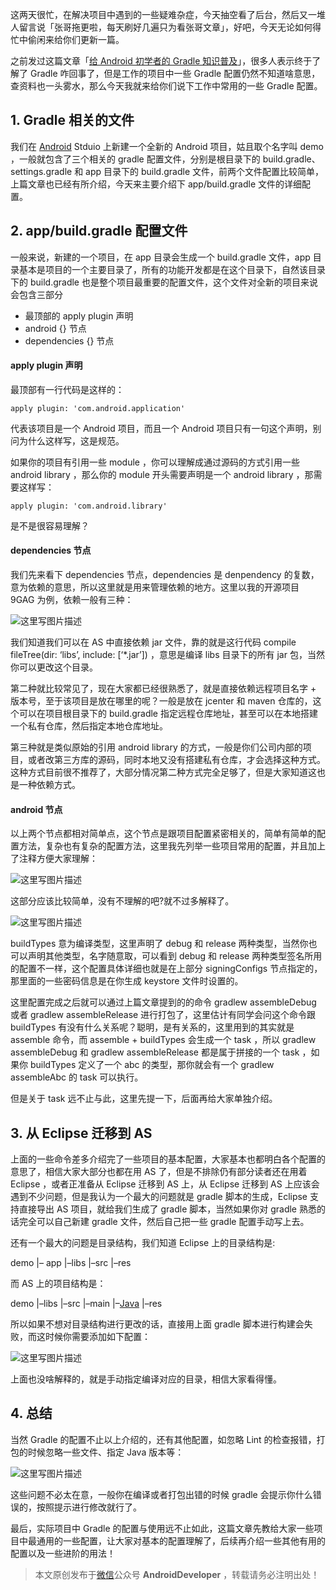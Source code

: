 这两天很忙，在解决项目中遇到的一些疑难杂症，今天抽空看了后台，然后又一堆人留言说「张哥拖更啦，每天刷好几遍只为看张哥文章」，好吧，今天无论如何得忙中偷闲来给你们更新一篇。

之前发过这篇文章「[给 Android 初学者的 Gradle 知识普及](http://stormzhang.com/android/2016/07/02/gradle-for-android-beginners/)」，很多人表示终于了解了 Gradle 咋回事了，但是工作的项目中一些 Gradle 配置仍然不知道啥意思，查资料也一头雾水，那么今天我就来给你们说下工作中常用的一些 Gradle 配置。

## 1. Gradle 相关的文件

我们在 [Android](http://lib.csdn.net/base/android) Stduio 上新建一个全新的 Android 项目，姑且取个名字叫 demo ，一般就包含了三个相关的 gradle 配置文件，分别是根目录下的 build.gradle、settings.gradle 和 app 目录下的 build.gradle 文件，前两个文件配置比较简单，上篇文章也已经有所介绍，今天来主要介绍下 app/build.gradle 文件的详细配置。

## 2. app/build.gradle 配置文件

一般来说，新建的一个项目，在 app 目录会生成一个 build.gradle 文件，app 目录基本是项目的一个主要目录了，所有的功能开发都是在这个目录下，自然该目录下的 build.gradle 也是整个项目最重要的配置文件，这个文件对全新的项目来说会包含三部分

- 最顶部的 apply plugin 声明
- android {} 节点
- dependencies {} 节点

#### apply plugin 声明

最顶部有一行代码是这样的：

```
apply plugin: 'com.android.application'    

```

代表该项目是一个 Android 项目，而且一个 Android 项目只有一句这个声明，别问为什么这样写，这是规范。

如果你的项目有引用一些 module ，你可以理解成通过源码的方式引用一些 android library ，那么你的 module 开头需要声明是一个 android library ，那需要这样写：

```
apply plugin: 'com.android.library'    

```

是不是很容易理解？

#### dependencies 节点

我们先来看下 dependencies 节点，dependencies 是 denpendency 的复数，意为依赖的意思，所以这里就是用来管理依赖的地方。这里以我的开源项目 9GAG 为例，依赖一般有三种：

![这里写图片描述](http://img.blog.csdn.net/20160715112836494)

我们知道我们可以在 AS 中直接依赖 jar 文件，靠的就是这行代码 compile fileTree(dir: ‘libs’, include: [‘*.jar’]) ，意思是编译 libs 目录下的所有 jar 包，当然你可以更改这个目录。

第二种就比较常见了，现在大家都已经很熟悉了，就是直接依赖远程项目名字 + 版本号，至于该项目是放在哪里的呢？一般是放在 jcenter 和 maven 仓库的，这个可以在项目根目录下的 build.gradle 指定远程仓库地址，甚至可以在本地搭建一个私有仓库，然后指定本地仓库地址。

第三种就是类似原始的引用 android library 的方式，一般是你们公司内部的项目，或者改第三方库的源码，同时本地又没有搭建私有仓库，才会选择这种方式。这种方式目前很不推荐了，大部分情况第二种方式完全足够了，但是大家知道这也是一种依赖方式。

#### android 节点

以上两个节点都相对简单点，这个节点是跟项目配置紧密相关的，简单有简单的配置方法，复杂也有复杂的配置方法，这里我先列举一些项目常用的配置，并且加上了注释方便大家理解：

![这里写图片描述](http://img.blog.csdn.net/20160715112522786)

这部分应该比较简单，没有不理解的吧?就不过多解释了。

![这里写图片描述](http://img.blog.csdn.net/20160715112551967)

buildTypes 意为编译类型，这里声明了 debug 和 release 两种类型，当然你也可以声明其他类型，名字随意取，可以看到 debug 和 release 两种类型签名所用的配置不一样，这个配置具体详细也就是在上部分 signingConfigs 节点指定的，那里面的一些密码信息是在你生成 keystore 文件时设置的。

这里配置完成之后就可以通过上篇文章提到的的命令 gradlew assembleDebug 或者 gradlew assembleRelease 进行打包了，这里估计有同学会问这个命令跟 buildTypes 有没有什么关系呢？聪明，是有关系的，这里用到的其实就是 assemble 命令，而 assemble + buildTypes 会生成一个 task ，所以 gradlew assembleDebug 和 gradlew assembleRelease 都是属于拼接的一个 task ，如果你 buildTypes 定义了一个 abc 的类型，那你就会有一个 gradlew assembleAbc 的 task 可以执行。

但是关于 task 远不止与此，这里先提一下，后面再给大家单独介绍。

## 3. 从 Eclipse 迁移到 AS

上面的一些命令差多介绍完了一些项目的基本配置，大家基本也都明白各个配置的意思了，相信大家大部分也都在用 AS 了，但是不排除仍有部分读者还在用着 Eclipse ，或者正准备从 Eclipse 迁移到 AS 上，从 Eclipse 迁移到 AS 上应该会遇到不少问题，但是我认为一个最大的问题就是 gradle 脚本的生成，Eclipse 支持直接导出 AS 项目，就给我们生成了 gradle 脚本，当然如果你对 gradle 熟悉的话完全可以自己新建 gradle 文件，然后自己把一些 gradle 配置手动写上去。

还有一个最大的问题是目录结构，我们知道 Eclipse 上的目录结构是:

demo 
|– app 
|–libs 
|–src 
|–res

而 AS 上的项目结构是：

demo 
|–libs 
|–src 
|–main 
|–[Java](http://lib.csdn.net/base/javase) 
|–res

所以如果不想对目录结构进行更改的话，直接用上面 gradle 脚本进行构建会失败，而这时候你需要添加如下配置：

![这里写图片描述](http://img.blog.csdn.net/20160715112603920)

上面也没啥解释的，就是手动指定编译对应的目录，相信大家看得懂。

## 4. 总结

当然 Gradle 的配置不止以上介绍的，还有其他配置，如忽略 Lint 的检查报错，打包的时候忽略一些文件、指定 Java 版本等：

![这里写图片描述](http://img.blog.csdn.net/20160715112656679)

这些问题不必太在意，一般你在编译或者打包出错的时候 gradle 会提示你什么错误的，按照提示进行修改就行了。

最后，实际项目中 Gradle 的配置与使用远不止如此，这篇文章先教给大家一些项目中最通用的一些配置，让大家对基本的配置理解了，后续再介绍一些其他有用的配置以及一些进阶的用法！

> 本文原创发布于[微信](http://lib.csdn.net/base/wechat)公众号 **AndroidDeveloper** ，转载请务必注明出处！
